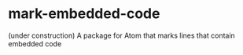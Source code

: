 # mark-embedded-code
(under construction) A package for Atom that marks lines that contain embedded code
